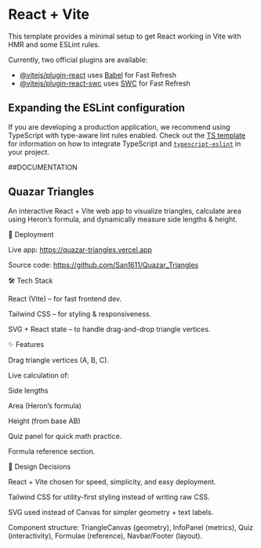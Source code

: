 # React + Vite

This template provides a minimal setup to get React working in Vite with HMR and some ESLint rules.

Currently, two official plugins are available:

- [@vitejs/plugin-react](https://github.com/vitejs/vite-plugin-react/blob/main/packages/plugin-react) uses [Babel](https://babeljs.io/) for Fast Refresh
- [@vitejs/plugin-react-swc](https://github.com/vitejs/vite-plugin-react/blob/main/packages/plugin-react-swc) uses [SWC](https://swc.rs/) for Fast Refresh

## Expanding the ESLint configuration

If you are developing a production application, we recommend using TypeScript with type-aware lint rules enabled. Check out the [TS template](https://github.com/vitejs/vite/tree/main/packages/create-vite/template-react-ts) for information on how to integrate TypeScript and [`typescript-eslint`](https://typescript-eslint.io) in your project.

##DOCUMENTATION

## Quazar Triangles

An interactive React + Vite web app to visualize triangles, calculate area using Heron’s formula, and dynamically measure side lengths & height.

🚀 Deployment

Live app: https://quazar-triangles.vercel.app

Source code:  https://github.com/San1611/Quazar_Triangles

🛠️ Tech Stack

React (Vite) – for fast frontend dev.

Tailwind CSS – for styling & responsiveness.

SVG + React state – to handle drag-and-drop triangle vertices.

✨ Features

Drag triangle vertices (A, B, C).

Live calculation of:

Side lengths

Area (Heron’s formula)

Height (from base AB)

Quiz panel for quick math practice.

Formula reference section.

📐 Design Decisions

React + Vite chosen for speed, simplicity, and easy deployment.

Tailwind CSS for utility-first styling instead of writing raw CSS.

SVG used instead of Canvas for simpler geometry + text labels.

Component structure: TriangleCanvas (geometry), InfoPanel (metrics), Quiz (interactivity), Formulae (reference), Navbar/Footer (layout).
